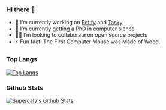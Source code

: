 ### Hi there 👋

- 🔭 I’m currently working on [Petify](https://play.google.com/store/apps/details?id=com.supercaly.petify) and [Tasky](https://github.com/Supercaly/ASPDM-Project)
- 🌱 I’m currently getting a PhD in computer sience
- 🧑‍💻 I’m looking to collaborate on open source projects
- ⚡ Fun fact: The First Computer Mouse was Made of Wood.

### Top Langs

[![Top Langs](https://github-readme-stats.vercel.app/api/top-langs/?username=Supercaly)](https://github.com/Supercaly)

### Github Stats

[![Supercaly's Github Stats](https://github-readme-stats.vercel.app/api?username=Supercaly&count_private=true&theme=default&show_icons=true)](https://github.com/Supercaly)
